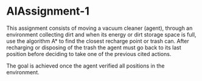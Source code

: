 # AIAssignment-1

This assignment consists of moving a vacuum cleaner (agent), through an environment collecting dirt and when its energy or 
dirt storage space is full, use the algorithm A* to find the closest recharge point or trash can. After recharging or disposing of 
the trash the agent must go back to its last position before deciding to take one of the previous cited actions.

The goal is achieved once the agent verified all positions in the environment.
